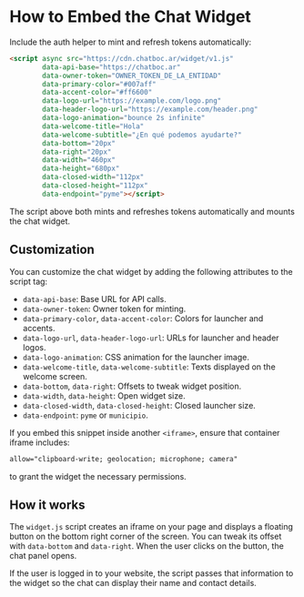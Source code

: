 # How to Embed the Chat Widget

Include the auth helper to mint and refresh tokens automatically:

```html
<script async src="https://cdn.chatboc.ar/widget/v1.js"
        data-api-base="https://chatboc.ar"
        data-owner-token="OWNER_TOKEN_DE_LA_ENTIDAD"
        data-primary-color="#007aff"
        data-accent-color="#ff6600"
        data-logo-url="https://example.com/logo.png"
        data-header-logo-url="https://example.com/header.png"
        data-logo-animation="bounce 2s infinite"
        data-welcome-title="Hola"
        data-welcome-subtitle="¿En qué podemos ayudarte?"
        data-bottom="20px"
        data-right="20px"
        data-width="460px"
        data-height="680px"
        data-closed-width="112px"
        data-closed-height="112px"
        data-endpoint="pyme"></script>
```

The script above both mints and refreshes tokens automatically and mounts the chat widget.

## Customization

You can customize the chat widget by adding the following attributes to the script tag:

* `data-api-base`: Base URL for API calls.
* `data-owner-token`: Owner token for minting.
* `data-primary-color`, `data-accent-color`: Colors for launcher and accents.
* `data-logo-url`, `data-header-logo-url`: URLs for launcher and header logos.
* `data-logo-animation`: CSS animation for the launcher image.
* `data-welcome-title`, `data-welcome-subtitle`: Texts displayed on the welcome screen.
* `data-bottom`, `data-right`: Offsets to tweak widget position.
* `data-width`, `data-height`: Open widget size.
* `data-closed-width`, `data-closed-height`: Closed launcher size.
* `data-endpoint`: `pyme` or `municipio`.

If you embed this snippet inside another `<iframe>`, ensure that container iframe includes:

```html
allow="clipboard-write; geolocation; microphone; camera"
```
to grant the widget the necessary permissions.

## How it works

The `widget.js` script creates an iframe on your page and displays a floating button on the bottom right corner of the screen. You can tweak its offset with `data-bottom` and `data-right`. When the user clicks on the button, the chat panel opens.

If the user is logged in to your website, the script passes that information to the widget so the chat can display their name and contact details.
